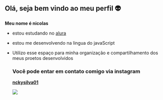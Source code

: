 ## Olá, seja bem vindo ao meu perfil 👽 
**Meu nome é nicolas**

- estou estudando no [alura](https://ww.aluracom.br)
- estou me desenvolvendo na lingua do javaScript
- Utilizo esse espaço para minha organização e compartilhamento dos meus proetos desenvolvidos

  ### Você pode entar em contato comigo via instagram

  **[nckysilva01](https://www.instagram.com/nckysilva01/)**

  ![](https://media1.tenor.com/m/i7_txYaELPYAAAAC/goku-black-dbs.gif)
